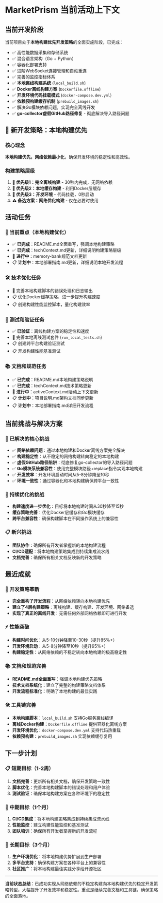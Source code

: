 # MarketPrism 当前活动上下文

## 当前开发阶段
当前项目处于**本地构建优先开发策略**的全面实施阶段，已完成：
- ✅ 高性能数据采集和存储系统
- ✅ 混合语言架构（Go + Python）
- ✅ 容器化部署支持
- ✅ 进阶WebSocket连接管理和自动重连
- ✅ 完善的监控指标体系
- ✅ **本地离线构建系统** (`local_build.sh`)
- ✅ **Docker离线构建方案** (`Dockerfile.offline`)
- ✅ **开发环境代码挂载模式** (`docker-compose.dev.yml`)
- ✅ **依赖预构建缓存机制** (`prebuild_images.sh`)
- ✅ 解决Go模块依赖问题，实现完全离线开发
- ✅ **go-collector虚假GitHub路径修复** - 彻底解决导入路径问题

## 🚀 新开发策略：本地构建优先

### 核心理念
**本地构建优先，网络依赖最小化**，确保开发环境的稳定性和高效性。

### 构建策略层级
1. **🥇 优先级1：完全离线构建** - 30秒内完成，无网络依赖
2. **🥈 优先级2：本地缓存构建** - 利用Docker层缓存
3. **🥉 优先级3：开发环境** - 代码挂载，0秒启动
4. **⚠️ 备选方案：网络优化构建** - 仅在必要时使用

## 活动任务

### 🎯 **当前重点（本地构建优化）**
- ✅ **已完成**：README.md全面重写，强调本地构建策略
- ✅ **已完成**：techContext.md更新，详细说明构建策略层级
- 🔄 **进行中**：memory-bank规范文档更新
- 📋 **计划中**：本地部署指南.md更新，详细说明本地开发流程

### 🛠️ **技术优化任务**
- 🔄 完善本地构建脚本的错误处理和日志输出
- 📋 优化Docker缓存策略，进一步提升构建速度
- 📋 创建构建性能监控脚本，量化构建效率

### 🧪 **测试和验证任务**
- ✅ **已验证**：离线构建方案的稳定性和速度
- 🔄 完善本地离线测试套件 (`run_local_tests.sh`)
- 📋 创建跨平台构建验证测试
- 📋 开发构建性能基准测试

### 📚 **文档和规范任务**
- ✅ **已完成**：README.md本地构建策略说明
- ✅ **已完成**：techContext.md技术策略更新
- 🔄 **进行中**：activeContext.md活动上下文更新
- 📋 **计划中**：项目说明.md架构文档同步更新
- 📋 **计划中**：本地部署指南.md详细开发流程

## 当前挑战与解决方案

### 🎯 **已解决的核心挑战**
- ✅ **网络依赖问题**：通过本地构建和Docker离线方案完全解决
- ✅ **构建稳定性**：从不稳定的网络构建转向稳定的本地构建
- ✅ **虚假GitHub路径陷阱**：彻底修复go-collector的导入路径问题
- ✅ **Go模块系统兼容性**：使用完整模块路径+replace指令实现本地构建
- ✅ **开发效率**：开发环境启动时间从5-8分钟降至10秒
- ✅ **环境一致性**：通过容器化和本地构建确保跨平台一致性

### 🔄 **持续优化的挑战**
- **构建速度进一步优化**：目标将本地构建时间从30秒降至15秒
- **缓存策略完善**：优化Docker层缓存和Go模块缓存
- **跨平台兼容性**：确保构建脚本在不同操作系统上的兼容性

### 📋 **新兴挑战**
- **团队协作**：确保所有开发者掌握新的本地构建流程
- **CI/CD适配**：将本地构建策略集成到持续集成流水线
- **文档完善**：确保所有相关文档反映新的开发策略

## 最近成就

### 🚀 **开发策略革新**
- **完全重构了开发流程**：从网络依赖转向本地构建优先
- **建立了4层构建策略**：离线构建、缓存构建、开发环境、网络备选
- **实现了真正的离线开发**：无需任何外部网络依赖即可进行开发

### ⚡ **性能突破**
- **构建时间优化**：从5-10分钟降至10-30秒（提升85%+）
- **开发环境启动**：从5-8分钟降至10秒（提升95%+）
- **构建稳定性**：从网络依赖的不稳定转向本地构建的极高稳定性

### 📚 **文档和规范完善**
- **README.md全面重写**：强调本地构建优先策略
- **技术文档系统化**：建立了完整的构建策略文档体系
- **开发流程标准化**：明确了本地构建的最佳实践

### 🛠️ **工具链完善**
- **本地构建脚本**：`local_build.sh` 支持Go服务离线编译
- **离线Docker构建**：`Dockerfile.offline` 提供容器化离线方案
- **开发环境优化**：`docker-compose.dev.yml` 支持代码热重载
- **依赖预构建**：`prebuild_images.sh` 实现依赖缓存复用

## 下一步计划

### 📋 **短期目标（1-2周）**
1. **文档完善**：更新所有相关文档，确保开发策略一致性
2. **脚本优化**：完善本地构建脚本的错误处理和用户体验
3. **测试验证**：确保本地构建方案在各种环境下的稳定性

### 🎯 **中期目标（1个月）**
1. **CI/CD集成**：将本地构建策略集成到持续集成流水线
2. **性能监控**：建立构建性能监控和基准测试
3. **团队培训**：确保所有开发者掌握新的开发流程

### 🚀 **长期目标（3个月）**
1. **生产环境优化**：将本地构建优势扩展到生产部署
2. **多平台支持**：确保构建方案在各种平台上的兼容性
3. **社区推广**：将本地构建最佳实践分享给开源社区

---

**当前状态总结**：已成功实现从网络依赖的不稳定构建向本地构建优先的稳定开发策略转型，大幅提升了开发效率和稳定性。重点是继续完善文档和工具链，确保策略的全面落地。

